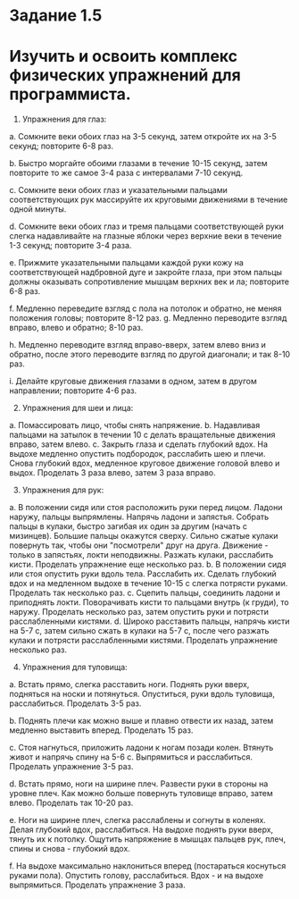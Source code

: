 # Задание 1.5
# Изучить и освоить комплекс физических упражнений для программиста.

1. Упражнения для глаз:

a. Сомкните веки обоих глаз на 3-5 секунд, затем откройте их на 3-5 секунд; повторите 6-8 раз.

b. Быстро моргайте обоими глазами в течение 10-15 секунд, затем повторите то же самое 3-4 раза с интервалами 7-10 секунд.

c. Сомкните веки обоих глаз и указательными пальцами соответствующих рук массируйте их круговыми движениями в течение одной минуты.

d. Сомкните веки обоих глаз и тремя пальцами соответствующей руки слегка надавливайте на глазные яблоки через верхние веки в течение 1-3 секунд; повторите 3-4 раза.

e. Прижмите указательными пальцами каждой руки кожу на соответствующей надбровной дуге и закройте глаза, при этом пальцы должны оказывать сопротивление мышцам верхних век и ла; повторите 6-8 раз.

f. Медленно переведите взгляд с пола на потолок и обратно, не меняя положения головы; повторите 8-12 раз.
g. Медленно переводите взгляд вправо, влево и обратно; 8-10 раз.

h. Медленно переводите взгляд вправо-вверх, затем влево вниз и обратно, после этого переводите взгляд по другой диагонали; и так 8-10 раз.

i. Делайте круговые движения глазами в одном, затем в другом направлении; повторите 4-6 раз.

2. Упражнения для шеи и лица:

a. Помассировать лицо, чтобы снять напряжение.
b. Надавливая пальцами на затылок в течении 10 с делать вращательные движения вправо, затем влево.
c. Закрыть глаза и сделать глубокий вдох. На выдохе медленно опустить подбородок, расслабить шею и плечи. Снова глубокий вдох, медленное круговое движение головой влево и выдох. Проделать 3 раза влево, затем 3 раза вправо.

3. Упражнения для рук:

a. В положении сидя или стоя расположить руки перед лицом. Ладони наружу, пальцы выпрямлены. Напрячь ладони и запястья. Собрать пальцы в кулаки, быстро загибая их один за другим (начать с мизинцев). Большие пальцы окажутся сверху. Сильно сжатые кулаки повернуть так, чтобы они "посмотрели" друг на друга. Движение - только в запястьях, локти неподвижны. Разжать кулаки, расслабить кисти. Проделать упражнение еще несколько раз.
b. В положении сидя или стоя опустить руки вдоль тела. Расслабить их. Сделать глубокий вдох и на медленном выдохе в течение 10-15 с слегка потрясти руками. Проделать так несколько раз.
c. Сцепить пальцы, соединить ладони и приподнять локти. Поворачивать кисти то пальцами внутрь (к груди), то наружу. Проделать несколько раз, затем опустить руки и потрясти расслабленными кистями.
d. Широко расставить пальцы, напрячь кисти на 5-7 с, затем сильно сжать в кулаки на 5-7 с, после чего разжать кулаки и потрясти расслабленными кистями. Проделать упражнение несколько раз.

4. Упражнения для туловища:

a. Встать прямо, слегка расставить ноги. Поднять руки вверх, подняться на носки и потянуться. Опуститься, руки вдоль туловища, расслабиться. Проделать 3-5 раз.

b. Поднять плечи как можно выше и плавно отвести их назад, затем медленно выставить вперед. Проделать 15 раз.

c. Стоя нагнуться, приложить ладони к ногам позади колен. Втянуть живот и напрячь спину на 5-6 с. Выпрямиться и расслабиться. Проделать упражнение 3-5 раз.

d. Встать прямо, ноги на ширине плеч. Развести руки в стороны на уровне плеч. Как можно больше повернуть туловище вправо, затем влево. Проделать так 10-20 раз.

e. Ноги на ширине плеч, слегка расслаблены и согнуты в коленях. Делая глубокий вдох, расслабиться. На выдохе поднять руки вверх, тянуть их к потолку. Ощутить напряжение в мышцах пальцев рук, плеч, спины и снова - глубокий вдох.

f. На выдохе максимально наклониться вперед (постараться коснуться руками пола). Опустить голову, расслабиться. Вдох - и на выдохе выпрямиться. Проделать упражнение 3 раза.
